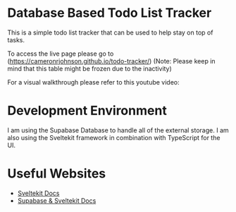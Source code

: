 # Database Based Todo List Tracker

This is a simple todo list tracker that can be used to help stay on top of tasks.

To access the live page please go to (https://cameronrjohnson.github.io/todo-tracker/)
(Note: Please keep in mind that this table might be frozen due to the inactivity)

For a visual walkthrough please refer to this youtube video: 

# Development Environment

I am using the Supabase Database to handle all of the external storage. I am also 
using the Sveltekit framework in combination with TypeScript for the UI.

# Useful Websites

* [Sveltekit Docs](https://svelte.dev/docs/kit/introduction)
* [Supabase & Sveltekit Docs](https://supabase.com/docs/guides/getting-started/quickstarts/sveltekit)

